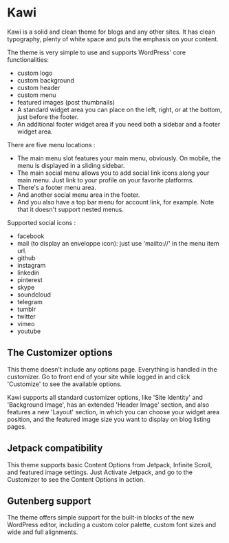 # Kawi

Kawi is a solid and clean theme for blogs and any other sites.
It has clean typography, plenty of white space and puts the emphasis on your content.

The theme is very simple to use and supports WordPress' core functionalities:

- custom logo
- custom background
- custom header
- custom menu
- featured images (post thumbnails)
- A standard widget area you can place on the left, right, or at the bottom, just before the footer.
- An additional footer widget area if you need both a sidebar and a footer widget area.

There are five menu locations :

- The main menu slot features your main menu, obviously. On mobile, the menu is displayed in a sliding sidebar.
- The main social menu allows you to add social link icons along your main menu. Just link to your profile on your favorite platforms.
- There's a footer menu area.
- And another social menu area in the footer.
- And you also have a top bar menu for account link, for example. Note that it doesn't support nested menus.

Supported social icons :

- facebook
- mail (to display an enveloppe icon): just use 'mailto://' in the menu item url.
- github
- instagram
- linkedin
- pinterest
- skype
- soundcloud
- telegram
- tumblr
- twitter
- vimeo
- youtube

## The Customizer options

This theme doesn't include any options page. Everything is handled in the customizer. Go to front end of your site while logged in and click 'Customize' to see the available options.

Kawi supports all standard customizer options, like 'Site Identity' and 'Background Image', has an extended 'Header Image' section, and also features a new 'Layout' section, in which you can choose your widget area position, and the featured image size you want to display on blog listing pages.

## Jetpack compatibility

This theme supports basic Content Options from Jetpack, Infinite Scroll, and featured image settings.
Just Activate Jetpack, and go to the Customizer to see the Content Options in action.

## Gutenberg support

The theme offers simple support for the built-in blocks of the new WordPress editor, including a custom color palette, custom font sizes and wide and full alignments.
